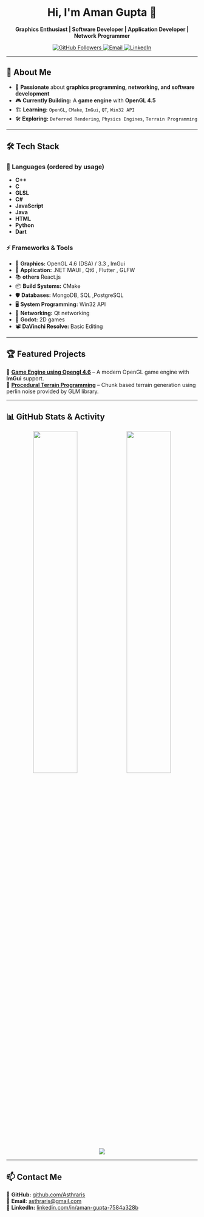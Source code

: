 <h1 align="center">Hi, I'm Aman Gupta 👋</h1>
<p align="center">
  <b>Graphics Enthusiast | Software Developer | Application Developer | Network Programmer</b>  
</p>

<p align="center">
  <a href="https://github.com/Asthraris">
    <img src="https://img.shields.io/github/followers/Asthraris?label=Followers&style=social" alt="GitHub Followers">
  </a>
  <a href="mailto:asthraris@gmail.com">
    <img src="https://img.shields.io/badge/Email-Contact-red?style=flat&logo=gmail&logoColor=white" alt="Email">
  </a>
  <a href="https://www.linkedin.com/in/aman-gupta-7584a328b">
    <img src="https://img.shields.io/badge/LinkedIn-Profile-blue?style=flat&logo=linkedin&logoColor=white" alt="LinkedIn">
  </a>
</p>

---

## 🚀 About Me  
- 🎯 **Passionate** about **graphics programming, networking, and software development**  
- 🎮 **Currently Building:** A **game engine** with **OpenGL 4.5**  
- 🏗️ **Learning:** `OpenGL`, `CMake`, `ImGui`, `QT`, `Win32 API`  
- 🛠️ **Exploring:** `Deferred Rendering`, `Physics Engines`, `Terrain Programming`  

---

## 🛠️ Tech Stack  

### **🚀 Languages (ordered by usage)**  
- **C++**  
- **C**
- **GLSL**
- **C#**
- **JavaScript**
- **Java**
- **HTML**     
- **Python**
- **Dart**


### **⚡ Frameworks & Tools**  
- 🎨 **Graphics:** OpenGL 4.6 (DSA) / 3.3 , ImGui 
- 📁 **Application:** .NET MAUI , Qt6 , Flutter , GLFW
- 📚 **others** React.js 
- 📦 **Build Systems:** CMake 
- 🛡️ **Databases:** MongoDB, SQL ,PostgreSQL 
- 🖥️ **System Programming:** Win32 API 
- 📡 **Networking:** Qt networking
- 🥤 **Godot:** 2D games
- 📽️ **DaVinchi Resolve:** Basic Editing 

---

## 🏆 Featured Projects  
📌 **[Game Engine using Opengl 4.6](https://github.com/your-username/opengl-renderer)** – A modern OpenGL game engine with **ImGui** support.  
📌 **[Procedural Terrain Programming](https://github.com/your-username/network-sim)** – Chunk based terrain generation using perlin noise provided by GLM library.  


---

## 📊 GitHub Stats & Activity  
<p align="center">
  <img src="https://github-readme-stats.vercel.app/api?username=Asthraris&show_icons=true&theme=github_dark" width="48%">
  <img src="https://streak-stats.demolab.com?user=Asthraris&theme=github-dark-blue" width="48%">
</p>

<p align="center">
  <img src="https://github-readme-activity-graph.vercel.app/graph?username=Asthraris&theme=github-dark">
</p>

---

## 📫 Contact Me  
📌 **GitHub:** [github.com/Asthraris](https://github.com/Asthraris)  
📌 **Email:** [asthraris@gmail.com](mailto:asthraris@gmail.com)  
📌 **LinkedIn:** [linkedin.com/in/aman-gupta-7584a328b](https://linkedin.com/in/aman-gupta-7584a328b)  
